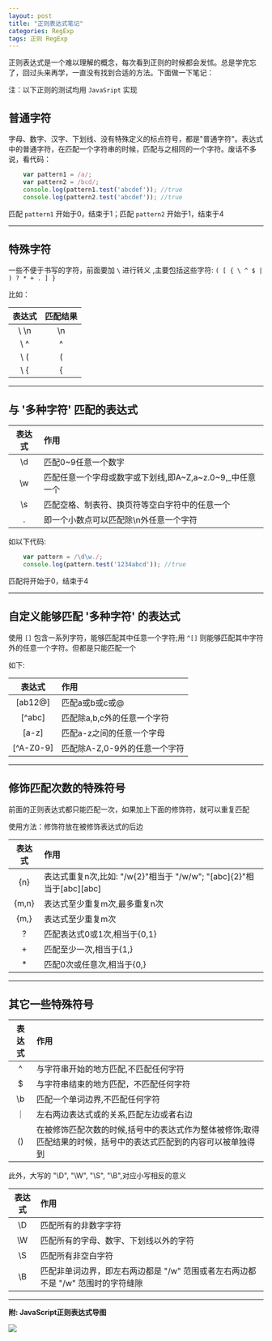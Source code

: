 ```yaml
---
layout: post
title: "正则表达式笔记"
categories: RegExp
tags: 正则 RegExp
---
```


正则表达式是一个难以理解的概念，每次看到正则的时候都会发怵。总是学完忘了，回过头来再学，一直没有找到合适的方法。下面做一下笔记：

注：以下正则的测试均用 `JavaSript` 实现

## 普通字符

字母、数字、汉字、下划线、没有特殊定义的标点符号，都是"普通字符"。表达式中的普通字符，在匹配一个字符串的时候，匹配与之相同的一个字符。废话不多说，看代码：

```js
    var pattern1 = /a/;
    var pattern2 = /bcd/;
    console.log(pattern1.test('abcdef')); //true
    console.log(pattern2.test('abcdef')); //true
```

匹配 `pattern1` 开始于0，结束于1；匹配 `pattern2` 开始于1，结束于4

---

## 特殊字符

一些不便于书写的字符，前面要加 `\` 进行转义 ,主要包括这些字符:
 `( [ { \ ^ $ | ) ? * + . ] }`

比如：

|表达式|匹配结果|
|:----:|:----:| 
| \ \n| \n|
| \ ^ | ^ |
| \ ( | ( |
| \ { | { |

---

## 与 '多种字符' 匹配的表达式

|表达式|作用|
|:----:|:--|
|\d|匹配0~9任意一个数字|
|\w|匹配任意一个字母或数字或下划线,即A~Z,a~z.0~9,_中任意一个|
|\s|匹配空格、制表符、换页符等空白字符中的任意一个|
| .|即一个小数点可以匹配除\n外任意一个字符|

如以下代码:

```js
    var pattern = /\d\w./;
    console.log(pattern.test('1234abcd')); //true
```

匹配将开始于0，结束于4

---

## 自定义能够匹配 '多种字符' 的表达式

使用 `[]` 包含一系列字符，能够匹配其中任意一个字符;用 `^[]` 则能够匹配其中字符外的任意一个字符。但都是只能匹配一个

如下:

|表达式|作用|
|:----:|:--|
|[ab12@]|匹配a或b或c或@|
|[^abc]|匹配除a,b,c外的任意一个字符|
|[a-z]|匹配a-z之间的任意一个字母|
|[^A-Z0-9]|匹配除A-Z,0-9外的任意一个字符|

---

## 修饰匹配次数的特殊符号

前面的正则表达式都只能匹配一次，如果加上下面的修饰符，就可以重复匹配

使用方法：修饰符放在被修饰表达式的后边

|表达式|作用|
|:----:|:--|
|\{n}|表达式重复n次,比如: "/w\{2}"相当于 "/w/w"; "[abc]\{2}"相当于[abc][abc]|
|\{m,n}|表达式至少重复m次,最多重复n次|
|\{m,}|表达式至少重复m次|
|?|匹配表达式0或1次,相当于\{0,1}|
|+|匹配至少一次,相当于\{1,}|
|*|匹配0次或任意次,相当于\{0,}|

---

## 其它一些特殊符号

|表达式|作用|
|:----:|:--|
|^|与字符串开始的地方匹配,不匹配任何字符|
|$|与字符串结束的地方匹配，不匹配任何字符|
|\b|匹配一个单词边界,不匹配任何字符|
|｜|左右两边表达式或的关系,匹配左边或者右边|
|()|在被修饰匹配次数的时候,括号中的表达式作为整体被修饰;取得匹配结果的时候，括号中的表达式匹配到的内容可以被单独得到|

此外，大写的 "\D", "\W", "\S", "\B",对应小写相反的意义

|表达式|作用|
|:----:|:--|
|\D|匹配所有的非数字字符|
|\W|匹配所有的字母、数字、下划线以外的字符|
|\S|匹配所有非空白字符|
|\B|匹配非单词边界，即左右两边都是 "/w" 范围或者左右两边都不是 "/w" 范围时的字符缝隙|

---

**附: JavaScript正则表达式导图**

![](http://7xr2ek.com1.z0.glb.clouddn.com/blog%2Fimage%2FJavaScript-regular-expressions.gif)

